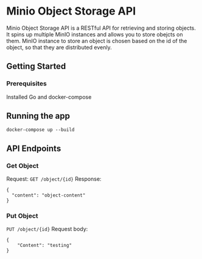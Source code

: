 # Minio Object Storage API
Minio Object Storage API is a RESTful API for retrieving and storing objects.
It spins up multiple MinIO instances and allows you to store obejcts on them.
MinIO instance to store an object is chosen based on the id of the object, so that they are distributed evenly.

## Getting Started
### Prerequisites
Installed Go and docker-compose

## Running the app
```docker-compose up --build```

## API Endpoints
### Get Object
Request:
```GET /object/{id}```
Response:
```
{
  "content": "object-content"
}
```

### Put Object
```PUT /object/{id}```
Request body:
```
{
	"Content": "testing"
}
```